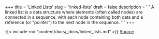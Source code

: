 +++
title = 'Linked Lists'
slug = 'linked-lists'
draft = false
description =  '''
A linked list is a data structure where elements (often called nodes) are
connected in a sequence, with each node containing both data and a reference
(or "pointer") to the next node in the sequence.
'''
+++

{{< include-md "content/docs/_docs/linked_lists.md" >}}
[Source](https://github.com/grind-rip/docs/blob/master/linked_lists.md)
